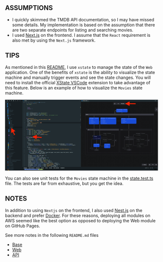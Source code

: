 ## ASSUMPTIONS
- I quickly skimmed the TMDB API documentation, so I may have missed some details. My implementation is based on the assumption that there are two separate endpoints for listing and searching movies.
- I used [Next.js](https://nextjs.org/) on the frontend. I assume that the `React` requirement is also met by using the `Next.js` framework.

## TIPS
As mentioned in this [README](web/README.md), I use `xstate` to manage the state of the `Web` application. One of the benefits of `xstate` is the ability to visualize the state machine and manually trigger events and see the state changes. You will need to install the official [XState VSCode](https://marketplace.cursorapi.com/items?itemName=statelyai.stately-vscode) extension to take advantage of this feature. Below is an example of how to visualize the `Movies` state machine.

![Movies State Machine](./web/public/movies-state.png)

You can also see unit tests for the `Movies` state machine in the [state.test.ts](web/src/app/movies/state.test.ts) file. The tests are far from exhaustive, but you get the idea.

## NOTES
In addition to using `Nextjs` on the frontend, I also used [Nest.js](https://nestjs.com/) on the backend and prefer [Docker](https://www.docker.com/). For these reasons, deploying all modules on AWS seemed like the best option as opposed to deploying the Web module on GitHub Pages.

See more notes in the following `README.md` files

- [Base](README.md)
- [Web](web/README.md)
- [API](api/README.md)
